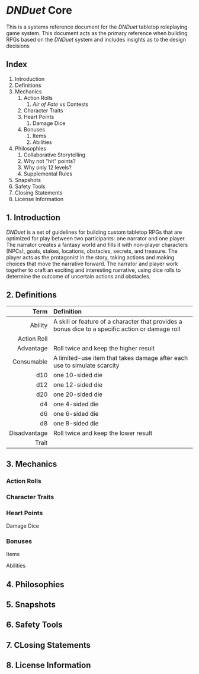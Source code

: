 # _DNDuet_ Core
This is a systems reference document for the _DNDuet_ tabletop roleplaying game system. This document acts as the primary reference when building RPGs based on the _DNDuet_ system and includes insights as to the design decisions

## Index
1. Introduction
2. Definitions
3. Mechanics
    1. Action Rolls
        1. _Air of Fate_ vs Contests
    2. Character Traits
    3. Heart Points
        1. Damage Dice
    4. Bonuses
        1. Items
        2. Abilities
4. Philosophies
    1. Collaborative Storytelling
    2. Why not "hit" points?
    3. Why only 12 levels?
    4. Supplemental Rules
5. Snapshots
6. Safety Tools
7. Closing Statements
8. License Information

## 1. Introduction
_DNDuet_ is a set of guidelines for building custom tabletop RPGs that are optimized for play between two participants: one narrator and one player. The narrator creates a fantasy world and fills it with non-player characters (NPCs), goals, stakes, locations, obstacles, secrets, and treasure. The player acts as the protagonist in the story, taking actions and making choices that move the narrative forward. The narrator and player work together to craft an exciting and interesting narrative, using dice rolls to determine the outcome of uncertain actions and obstacles. 

## 2. Definitions

| Term | Definition |
| ---:|:--- |
| Ability | A skill or feature of a character that provides a bonus dice to a specific action or damage roll |
| Action Roll |  |
| Advantage | Roll twice and keep the higher result |
| Consumable | A limited-use item that takes damage after each use to simulate scarcity |
| d10 | one 10-sided die |
| d12 | one 12-sided die |
| d20 | one 20-sided die |
| d4 | one 4-sided die |
| d6 | one 6-sided die |
| d8 | one 8-sided die |
| Disadvantage | Roll twice and keep the lower result |
| Trait |  |

## 3. Mechanics


### Action Rolls


### Character Traits


### Heart Points


Damage Dice


### Bonuses


Items


Abilities


## 4. Philosophies


## 5. Snapshots


## 6. Safety Tools


## 7. CLosing Statements


## 8. License Information
